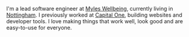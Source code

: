 I'm a lead software engineer at [Myles Wellbeing](https://www.myleswellbeing.com/), currently living in [Nottingham](https://www.google.com/maps/place/Nottingham). I previously worked at [Capital One](https://capitalone.co.uk/), building websites and developer tools. I love making things that work well, look good and are easy-to-use for everyone.
